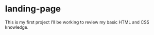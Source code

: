 # landing-page

This is my first project I'll be working to review my basic HTML and CSS knowledge.
